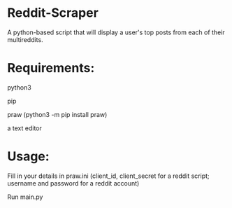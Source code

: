 # Reddit-Scraper
A python-based script that will display a user's top posts from each of their multireddits.

# Requirements:
   python3

   pip

   praw (python3 -m pip install praw)

   a text editor


# Usage:
Fill in your details in praw.ini (client_id, client_secret for a reddit script; username and password for a reddit account)

Run main.py
